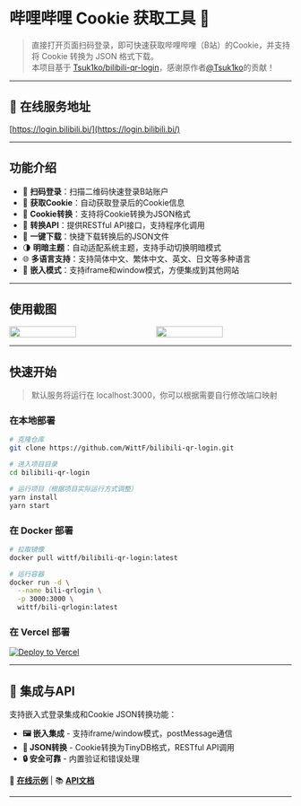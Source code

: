 # 哔哩哔哩 Cookie 获取工具 🍪

> 直接打开页面扫码登录，即可快速获取哔哩哔哩（B站）的Cookie，并支持将 Cookie 转换为 JSON 格式下载。<br>
> 本项目基于 [Tsuk1ko/bilibili-qr-login](https://github.com/Tsuk1ko/bilibili-qr-login)，感谢原作者[@Tsuk1ko](https://github.com/Tsuk1ko/)的贡献！

---

## 🚀 在线服务地址

[https://login.bilibili.bi/](https://login.bilibili.bi/)

---

## 功能介绍

- 🎯 **扫码登录**：扫描二维码快速登录B站账户
- 🍪 **获取Cookie**：自动获取登录后的Cookie信息
- 🔄 **Cookie转换**：支持将Cookie转换为JSON格式
- 📡 **转换API**：提供RESTful API接口，支持程序化调用
- 💾 **一键下载**：快捷下载转换后的JSON文件
- 🌗 **明暗主题**：自动适配系统主题，支持手动切换明暗模式
- 🌐 **多语言支持**：支持简体中文、繁体中文、英文、日文等多种语言
- 🔗 **嵌入模式**：支持iframe和window模式，方便集成到其他网站

---

## 使用截图

<div style="display: flex; justify-content: center; gap: 20px;">
  <img src="https://github.com/user-attachments/assets/6557a39a-6190-4960-bc6b-b9a691e65851" width="49%" />
  <img src="https://github.com/user-attachments/assets/ecc415ff-dd7a-4e06-98b3-62414127a9de" width="49%" />
</div>

---

## 快速开始

> 默认服务将运行在 localhost:3000，你可以根据需要自行修改端口映射

### 在本地部署

```bash
# 克隆仓库
git clone https://github.com/WittF/bilibili-qr-login.git

# 进入项目目录
cd bilibili-qr-login

# 运行项目（根据项目实际运行方式调整）
yarn install
yarn start
```

### 在 Docker 部署

```bash
# 拉取镜像
docker pull wittf/bilibili-qr-login:latest

# 运行容器
docker run -d \
  --name bili-qrlogin \
  -p 3000:3000 \
  wittf/bili-qrlogin:latest
```

### 在 Vercel 部署

[![Deploy to Vercel](https://vercel.com/button)](https://vercel.com/new/clone?repository-url=https://github.com/WittF/bilibili-qr-login)

---

## 🔌 集成与API

支持嵌入式登录集成和Cookie JSON转换功能：

- **🖼️ 嵌入集成** - 支持iframe/window模式，postMessage通信
- **🔄 JSON转换** - Cookie转换为TinyDB格式，RESTful API调用
- **🔒 安全可靠** - 内置验证和错误处理

📖 **[在线示例](./demo/example.html)** | 📚 **[API文档](./demo/API.md)**

---
